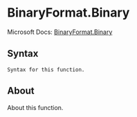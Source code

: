 ---
---

# BinaryFormat.Binary

Microsoft Docs: [BinaryFormat.Binary](https://docs.microsoft.com/en-us/powerquery-m/binaryformat-binary)

## Syntax

```powerquery-m
Syntax for this function.
```

## About

About this function.

